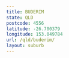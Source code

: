 ```yaml
---
title: BUDERIM
state: QLD
postcode: 4556
latitude: -26.700379
longitude: 153.049784
url: /qld/buderim/
layout: suburb
---
```

